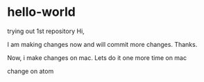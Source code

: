 # hello-world
trying out 1st repository
Hi,

I am making changes now and will commit more changes.
Thanks.

Now, i make changes on mac.
Lets do it one more time on mac

change on atom
